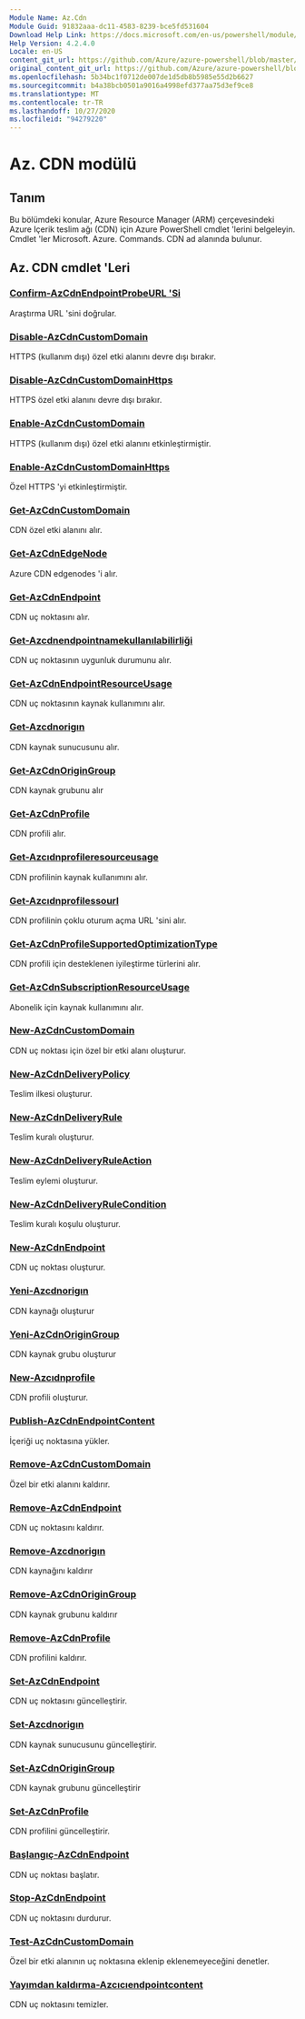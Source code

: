 ```yaml
---
Module Name: Az.Cdn
Module Guid: 91832aaa-dc11-4583-8239-bce5fd531604
Download Help Link: https://docs.microsoft.com/en-us/powershell/module/az.cdn
Help Version: 4.2.4.0
Locale: en-US
content_git_url: https://github.com/Azure/azure-powershell/blob/master/src/Cdn/Cdn/help/Az.Cdn.md
original_content_git_url: https://github.com/Azure/azure-powershell/blob/master/src/Cdn/Cdn/help/Az.Cdn.md
ms.openlocfilehash: 5b34bc1f0712de007de1d5db8b5985e55d2b6627
ms.sourcegitcommit: b4a38bcb0501a9016a4998efd377aa75d3ef9ce8
ms.translationtype: MT
ms.contentlocale: tr-TR
ms.lasthandoff: 10/27/2020
ms.locfileid: "94279220"
---
```

# Az. CDN modülü
## Tanım
Bu bölümdeki konular, Azure Resource Manager (ARM) çerçevesindeki Azure Içerik teslim ağı (CDN) için Azure PowerShell cmdlet 'lerini belgeleyin. Cmdlet 'ler Microsoft. Azure. Commands. CDN ad alanında bulunur.

## Az. CDN cmdlet 'Leri
### [Confirm-AzCdnEndpointProbeURL 'Si](Confirm-AzCdnEndpointProbeURL.md)
Araştırma URL 'sini doğrular.

### [Disable-AzCdnCustomDomain](Disable-AzCdnCustomDomain.md)
HTTPS (kullanım dışı) özel etki alanını devre dışı bırakır.

### [Disable-AzCdnCustomDomainHttps](Disable-AzCdnCustomDomainHttps.md)
HTTPS özel etki alanını devre dışı bırakır.

### [Enable-AzCdnCustomDomain](Enable-AzCdnCustomDomain.md)
HTTPS (kullanım dışı) özel etki alanını etkinleştirmiştir.

### [Enable-AzCdnCustomDomainHttps](Enable-AzCdnCustomDomainHttps.md)
Özel HTTPS 'yi etkinleştirmiştir.

### [Get-AzCdnCustomDomain](Get-AzCdnCustomDomain.md)
CDN özel etki alanını alır.

### [Get-AzCdnEdgeNode](Get-AzCdnEdgeNode.md)
Azure CDN edgenodes 'i alır.

### [Get-AzCdnEndpoint](Get-AzCdnEndpoint.md)
CDN uç noktasını alır.

### [Get-Azcdnendpointnamekullanılabilirliği](Get-AzCdnEndpointNameAvailability.md)
CDN uç noktasının uygunluk durumunu alır.

### [Get-AzCdnEndpointResourceUsage](Get-AzCdnEndpointResourceUsage.md)
CDN uç noktasının kaynak kullanımını alır.

### [Get-Azcdnorigın](Get-AzCdnOrigin.md)
CDN kaynak sunucusunu alır.

### [Get-AzCdnOriginGroup](Get-AzCdnOriginGroup.md)
CDN kaynak grubunu alır

### [Get-AzCdnProfile](Get-AzCdnProfile.md)
CDN profili alır.

### [Get-Azcıdnprofileresourceusage](Get-AzCdnProfileResourceUsage.md)
CDN profilinin kaynak kullanımını alır.

### [Get-Azcıdnprofilessourl](Get-AzCdnProfileSsoUrl.md)
CDN profilinin çoklu oturum açma URL 'sini alır.

### [Get-AzCdnProfileSupportedOptimizationType](Get-AzCdnProfileSupportedOptimizationType.md)
CDN profili için desteklenen iyileştirme türlerini alır.

### [Get-AzCdnSubscriptionResourceUsage](Get-AzCdnSubscriptionResourceUsage.md)
Abonelik için kaynak kullanımını alır.

### [New-AzCdnCustomDomain](New-AzCdnCustomDomain.md)
CDN uç noktası için özel bir etki alanı oluşturur.

### [New-AzCdnDeliveryPolicy](New-AzCdnDeliveryPolicy.md)
Teslim ilkesi oluşturur.

### [New-AzCdnDeliveryRule](New-AzCdnDeliveryRule.md)
Teslim kuralı oluşturur.

### [New-AzCdnDeliveryRuleAction](New-AzCdnDeliveryRuleAction.md)
Teslim eylemi oluşturur.

### [New-AzCdnDeliveryRuleCondition](New-AzCdnDeliveryRuleCondition.md)
Teslim kuralı koşulu oluşturur.

### [New-AzCdnEndpoint](New-AzCdnEndpoint.md)
CDN uç noktası oluşturur.

### [Yeni-Azcdnorigın](New-AzCdnOrigin.md)
CDN kaynağı oluşturur

### [Yeni-AzCdnOriginGroup](New-AzCdnOriginGroup.md)
CDN kaynak grubu oluşturur

### [New-Azcıdnprofile](New-AzCdnProfile.md)
CDN profili oluşturur.

### [Publish-AzCdnEndpointContent](Publish-AzCdnEndpointContent.md)
İçeriği uç noktasına yükler.

### [Remove-AzCdnCustomDomain](Remove-AzCdnCustomDomain.md)
Özel bir etki alanını kaldırır.

### [Remove-AzCdnEndpoint](Remove-AzCdnEndpoint.md)
CDN uç noktasını kaldırır.

### [Remove-Azcdnorigın](Remove-AzCdnOrigin.md)
CDN kaynağını kaldırır

### [Remove-AzCdnOriginGroup](Remove-AzCdnOriginGroup.md)
CDN kaynak grubunu kaldırır

### [Remove-AzCdnProfile](Remove-AzCdnProfile.md)
CDN profilini kaldırır.

### [Set-AzCdnEndpoint](Set-AzCdnEndpoint.md)
CDN uç noktasını güncelleştirir.

### [Set-Azcdnorigın](Set-AzCdnOrigin.md)
CDN kaynak sunucusunu güncelleştirir.

### [Set-AzCdnOriginGroup](Set-AzCdnOriginGroup.md)
CDN kaynak grubunu güncelleştirir

### [Set-AzCdnProfile](Set-AzCdnProfile.md)
CDN profilini güncelleştirir.

### [Başlangıç-AzCdnEndpoint](Start-AzCdnEndpoint.md)
CDN uç noktası başlatır.

### [Stop-AzCdnEndpoint](Stop-AzCdnEndpoint.md)
CDN uç noktasını durdurur.

### [Test-AzCdnCustomDomain](Test-AzCdnCustomDomain.md)
Özel bir etki alanının uç noktasına eklenip eklenemeyeceğini denetler.

### [Yayımdan kaldırma-Azcıcıendpointcontent](Unpublish-AzCdnEndpointContent.md)
CDN uç noktasını temizler.

